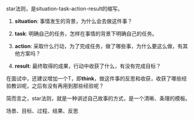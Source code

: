 
star法则，是situation-task-action-result的缩写。

1. **situation**: 事情发生的背景，为什么会去做这件事？

2. **task**: 明确自己的任务，怎样在事情的背景下明确自己的任务。

3. **action**: 采取什么行动，为了完成任务，做了哪些事，为什么要这么做，有其他方案吗？

4. **result**: 最终取得的成果，行动中收获了什么，有没有完成目标？

在面试中，还建议增加一个T，即**think**，做这件事的反思和收获，收获了哪些经验教训呢，之后有没有再用到那些经验呢？

简而言之，star法则，就是一种讲述自己故事的方式，是一个清晰、条理的模板。

场景、目标、过程、结果、反思